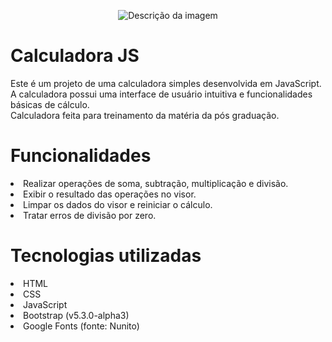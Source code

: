 <p align="center">
  <img src="https://github.com/rodrigo-falcao/Calculadora-Js/assets/125101340/d7537350-ad8e-4143-b31f-a114b56c9aef" alt="Descrição da imagem">
</p>

##

# Calculadora JS
Este é um projeto de uma calculadora simples desenvolvida em JavaScript.<br> 
A calculadora possui uma interface de usuário intuitiva e funcionalidades básicas de cálculo.<br>
Calculadora feita para treinamento da matéria da pós graduação.

# Funcionalidades
<li>Realizar operações de soma, subtração, multiplicação e divisão.</li>
<li>Exibir o resultado das operações no visor.</li>
<li>Limpar os dados do visor e reiniciar o cálculo.</li>
<li>Tratar erros de divisão por zero.</li>

# Tecnologias utilizadas
<li>HTML</li>
<li>CSS</li>
<li>JavaScript</li>
<li>Bootstrap (v5.3.0-alpha3)</li>
<li>Google Fonts (fonte: Nunito)</li>
</p>
